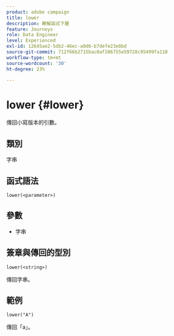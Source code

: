 ```yaml
---
product: adobe campaign
title: lower
description: 瞭解函式下層
feature: Journeys
role: Data Engineer
level: Experienced
exl-id: 12645ae2-5db2-46ec-a0d6-b7defe23e8bd
source-git-commit: 712f66b2715bac0af206755e59728c95499fa110
workflow-type: tm+mt
source-wordcount: '30'
ht-degree: 23%

---
```


# lower {#lower}

傳回小寫版本的引數。

## 類別

字串

## 函式語法

`lower(<parameter>)`

## 參數

* 字串

## 簽章與傳回的型別

`lower(<string>)`

傳回字串。

## 範例

`lower("A")`

傳回「a」。
